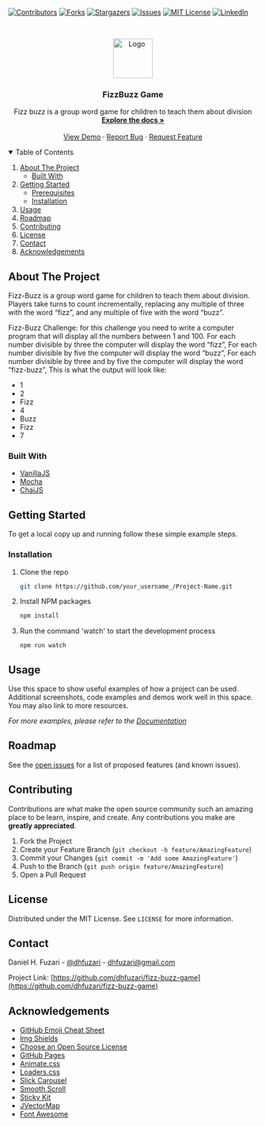 [![Contributors][contributors-shield]][contributors-url]
[![Forks][forks-shield]][forks-url]
[![Stargazers][stars-shield]][stars-url]
[![Issues][issues-shield]][issues-url]
[![MIT License][license-shield]][license-url]
[![LinkedIn][linkedin-shield]][linkedin-url]

<!-- PROJECT LOGO -->
<br />
<p align="center">
  <a href="https://github.com/dhfuzari/fizz-buzz-game">
    <img src="images/logo.png" alt="Logo" width="80" height="80">
  </a>

  <h3 align="center">FizzBuzz Game</h3>

  <p align="center">
    Fizz buzz is a group word game for children to teach them about division
    <br />
    <a href="https://github.com/dhfuzari/fizz-buzz-game"><strong>Explore the docs »</strong></a>
    <br />
    <br />
    <a href="https://github.com/dhfuzari/fizz-buzz-game">View Demo</a>
    ·
    <a href="https://github.com/dhfuzari/fizz-buzz-game/issues">Report Bug</a>
    ·
    <a href="https://github.com/dhfuzari/fizz-buzz-game/issues">Request Feature</a>
  </p>
</p>

<!-- TABLE OF CONTENTS -->
<details open="open">
  <summary>Table of Contents</summary>
  <ol>
    <li>
      <a href="#about-the-project">About The Project</a>
      <ul>
        <li><a href="#built-with">Built With</a></li>
      </ul>
    </li>
    <li>
      <a href="#getting-started">Getting Started</a>
      <ul>
        <li><a href="#prerequisites">Prerequisites</a></li>
        <li><a href="#installation">Installation</a></li>
      </ul>
    </li>
    <li><a href="#usage">Usage</a></li>
    <li><a href="#roadmap">Roadmap</a></li>
    <li><a href="#contributing">Contributing</a></li>
    <li><a href="#license">License</a></li>
    <li><a href="#contact">Contact</a></li>
    <li><a href="#acknowledgements">Acknowledgements</a></li>
  </ol>
</details>

<!-- ABOUT THE PROJECT -->

## About The Project

Fizz-Buzz is a group word game for children to teach them about division. Players take turns to count incrementally, replacing any multiple of three with the word “fizz”, and any multiple of five with the word “buzz”.

Fizz-Buzz Challenge: for this challenge you need to write a computer program that will display all the numbers between 1 and 100.
For each number divisible by three the computer will display the word “fizz”,
For each number divisible by five the computer will display the word “buzz”,
For each number divisible by three and by five the computer will display the word “fizz-buzz”,
This is what the output will look like:

- 1
- 2
- Fizz
- 4
- Buzz
- Fizz
- 7

### Built With

- [VanillaJS](https://developer.mozilla.org/pt-BR/docs/Web/JavaScript)
- [Mocha](https://mochajs.org/)
- [ChaiJS](https://www.chaijs.com/)

<!-- GETTING STARTED -->

## Getting Started

To get a local copy up and running follow these simple example steps.

### Installation

1. Clone the repo
   ```sh
   git clone https://github.com/your_username_/Project-Name.git
   ```
2. Install NPM packages
   ```sh
   npm install
   ```
3. Run the command 'watch' to start the development process
   ```JS
   npm run watch
   ```

<!-- USAGE EXAMPLES -->

## Usage

Use this space to show useful examples of how a project can be used. Additional screenshots, code examples and demos work well in this space. You may also link to more resources.

_For more examples, please refer to the [Documentation](https://example.com)_

<!-- ROADMAP -->

## Roadmap

See the [open issues](https://github.com/dhfuzari/fizz-buzz-game/issues) for a list of proposed features (and known issues).

<!-- CONTRIBUTING -->

## Contributing

Contributions are what make the open source community such an amazing place to be learn, inspire, and create. Any contributions you make are **greatly appreciated**.

1. Fork the Project
2. Create your Feature Branch (`git checkout -b feature/AmazingFeature`)
3. Commit your Changes (`git commit -m 'Add some AmazingFeature'`)
4. Push to the Branch (`git push origin feature/AmazingFeature`)
5. Open a Pull Request

<!-- LICENSE -->

## License

Distributed under the MIT License. See `LICENSE` for more information.

<!-- CONTACT -->

## Contact

Daniel H. Fuzari - [@dhfuzari](https://twitter.com/dhfuzari) - dhfuzari@gmail.com

Project Link: [https://github.com/dhfuzari/fizz-buzz-game](https://github.com/dhfuzari/fizz-buzz-game)

<!-- ACKNOWLEDGEMENTS -->

## Acknowledgements

- [GitHub Emoji Cheat Sheet](https://www.webpagefx.com/tools/emoji-cheat-sheet)
- [Img Shields](https://shields.io)
- [Choose an Open Source License](https://choosealicense.com)
- [GitHub Pages](https://pages.github.com)
- [Animate.css](https://daneden.github.io/animate.css)
- [Loaders.css](https://connoratherton.com/loaders)
- [Slick Carousel](https://kenwheeler.github.io/slick)
- [Smooth Scroll](https://github.com/cferdinandi/smooth-scroll)
- [Sticky Kit](http://leafo.net/sticky-kit)
- [JVectorMap](http://jvectormap.com)
- [Font Awesome](https://fontawesome.com)

<!-- MARKDOWN LINKS & IMAGES -->
<!-- https://www.markdownguide.org/basic-syntax/#reference-style-links -->

[contributors-shield]: https://img.shields.io/github/contributors/othneildrew/Best-README-Template.svg?style=for-the-badge
[contributors-url]: https://github.com/dhfuzari/fizz-buzz-game/graphs/contributors
[forks-shield]: https://img.shields.io/github/forks/othneildrew/Best-README-Template.svg?style=for-the-badge
[forks-url]: https://github.com/dhfuzari/fizz-buzz-game/network/members
[stars-shield]: https://img.shields.io/github/stars/othneildrew/Best-README-Template.svg?style=for-the-badge
[stars-url]: https://github.com/dhfuzari/fizz-buzz-game/stargazers
[issues-shield]: https://img.shields.io/github/issues/othneildrew/Best-README-Template.svg?style=for-the-badge
[issues-url]: https://github.com/dhfuzari/fizz-buzz-game/issues
[license-shield]: https://img.shields.io/github/license/othneildrew/Best-README-Template.svg?style=for-the-badge
[license-url]: https://github.com/dhfuzari/fizz-buzz-game/blob/master/LICENSE.txt
[linkedin-shield]: https://img.shields.io/badge/-LinkedIn-black.svg?style=for-the-badge&logo=linkedin&colorB=555
[linkedin-url]: https://linkedin.com/in/othneildrew
[product-screenshot]: images/screenshot.png

